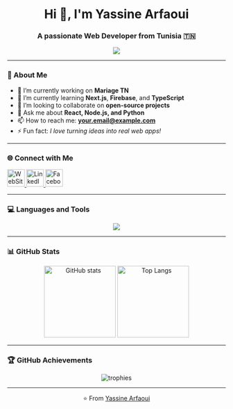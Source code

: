 <!-- Profile Header -->
<h1 align="center">Hi 👋, I'm Yassine Arfaoui</h1>
<h3 align="center">A passionate Web Developer from Tunisia 🇹🇳</h3>

<!-- Typing SVG -->
<p align="center">
  <a href="https://github.com/arfaoui-yassine">
    <img src="https://readme-typing-svg.demolab.com?font=Outfit&size=22&duration=3500&pause=1000&color=6558D3&center=true&vCenter=true&width=500&lines=Frontend+Developer;React+%7C+Node.js+%7C+MySQL;Always+learning+new+things!">
  </a>
</p>

---

### 🧠 About Me
- 🔭 I’m currently working on **Mariage TN**
- 🌱 I’m currently learning **Next.js**, **Firebase**, and **TypeScript**
- 👯 I’m looking to collaborate on **open-source projects**
- 💬 Ask me about **React, Node.js, and Python**
- 📫 How to reach me: **your.email@example.com**
- ⚡ Fun fact: *I love turning ideas into real web apps!*

---

### 🌐 Connect with Me
<p align="left">
  <a href="https://yassinearfaoui.me" target="_blank">
    <img src="https://skillicons.dev/icons?i=Website" height="40" alt="WebSite"/>
  </a>
  <a href="https://www.linkedin.com/in/arfaoui-yassine-653897344" target="_blank">
    <img src="https://skillicons.dev/icons?i=linkedin" height="40" alt="LinkedIn"/>
  </a>
  <a href="https://www.facebook.com/yassine.arfaoui.925" target="_blank">
    <img src="https://skillicons.dev/icons?i=facebook" height="40" alt="Facebook"/>
  </a>
  
</p>

---

### 💻 Languages and Tools
<p align="center">
  <img src="https://skillicons.dev/icons?i=html,css,js,ts,react,nextjs,nodejs,express,mysql,mongodb,tailwind,git,github,figma,linux,python" />
</p>

---

### 📊 GitHub Stats
<p align="center">
  <img src="https://github-readme-stats.vercel.app/api?username=arfaoui-yassine&show_icons=true&theme=tokyonight" alt="GitHub stats" height="165" />
  <img src="https://github-readme-stats.vercel.app/api/top-langs/?username=arfaoui-yassine&layout=compact&theme=tokyonight" alt="Top Langs" height="165" />
</p>



---

### 🏆 GitHub Achievements
<p align="center">
  <img src="https://github-profile-trophy.vercel.app/?username=arfaoui-yassine&theme=tokyonight&margin-w=15&margin-h=15" alt="trophies" />
</p>


---

<p align="center">⭐️ From <a href="https://github.com/arfaoui-yassine">Yassine Arfaoui</a></p>
